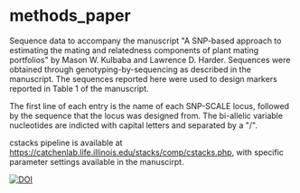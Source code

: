 # methods_paper
Sequence data to accompany the manuscript "A SNP-based approach to estimating the mating and relatedness components of plant mating portfolios" by Mason W. Kulbaba and Lawrence D. Harder. Sequences were obtained through genotyping-by-sequencing as described in the manuscript. The sequences reported here were used to design markers reported in Table 1 of the manuscript. 

The first line of each entry is the name of each SNP-SCALE locus, followed by the sequence that the locus was designed from. The bi-allelic variable nucleotides are indicted with capital letters and separated by a "/".

cstacks pipeline is available at https://catchenlab.life.illinois.edu/stacks/comp/cstacks.php, with specific parameter settings available in the manuscirpt. 



[![DOI](https://zenodo.org/badge/DOI/10.5281/zenodo.14610771.svg)](https://doi.org/10.5281/zenodo.14610771)

